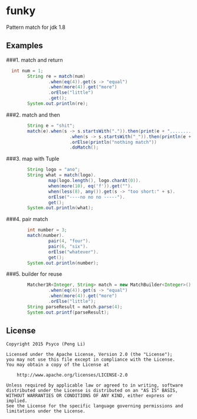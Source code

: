 funky
=====

Pattern match for jdk 1.8
## Examples

###1.  match and return
```java
  int num = 1;
        String re = match(num)
                .when(eq(4)).get(s -> "equal")
                .when(more(4)).get("more")
                .orElse("little")
                .get();
        System.out.println(re);
```

###2.  match and then
```java
        String e = "shit";
        match(e).when(s -> s.startsWith(".")).then(print(e + "..........."))
                        .when(s -> s.startsWith("_")).then(println(e + "_____________"))
                        .orElse(println("nothing match"))
                        .doMatch();
```
###3.  map with Tuple
```java
        String logo = "ano";
        String what = match(logo).
                map(logo.length(), logo.charAt(0)).
                when(more(10), eq('f')).get("").
                when(less(8), any()).get(s -> "too short:" + s).
                orElse("----no no no -----").
                get();
        System.out.println(what);
```
###4.   pair match
```java
        int number = 3;
        match(number).
                pair(4, "four").
                pair(6, "six").
                orElse("whatever").
                get();
        System.out.println(number);               
```
###5.  builder for reuse 
```java
        Matcher1R<Integer, String> match = new MatchBuilder<Integer>()
                .when(eq(4)).get(s -> "equal")
                .when(more(4)).get("more")
                .orElse("little");
        String parseResult = match.parse(4);
        System.out.printf(parseResult);
```
## License

    Copyright 2015 Psyco (Peng Li)

    Licensed under the Apache License, Version 2.0 (the "License");
    you may not use this file except in compliance with the License.
    You may obtain a copy of the License at

        http://www.apache.org/licenses/LICENSE-2.0

    Unless required by applicable law or agreed to in writing, software
    distributed under the License is distributed on an "AS IS" BASIS,
    WITHOUT WARRANTIES OR CONDITIONS OF ANY KIND, either express or implied.
    See the License for the specific language governing permissions and
    limitations under the License.